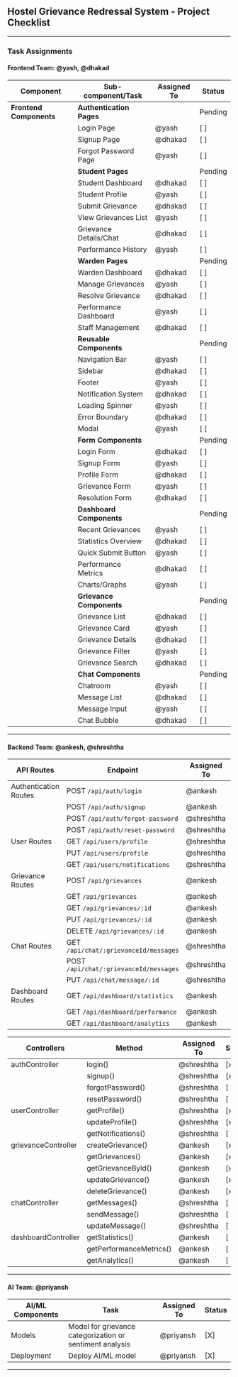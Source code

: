 

## **Hostel Grievance Redressal System - Project Checklist**

---

### **Task Assignments**

#### **Frontend Team: @yash, @dhakad**

| **Component**              | **Sub-component/Task**                    | **Assigned To**       | **Status** |
|----------------------------|-------------------------------------------|------------------------|------------|
| **Frontend Components**    | **Authentication Pages**                  |                        | Pending    |
|                            | Login Page                                | @yash                  | [ ]        |
|                            | Signup Page                               | @dhakad                | [ ]        |
|                            | Forgot Password Page                      | @yash                  | [ ]        |
|                            | **Student Pages**                         |                        | Pending    |
|                            | Student Dashboard                         | @dhakad                | [ ]        |
|                            | Student Profile                           | @yash                  | [ ]        |
|                            | Submit Grievance                          | @dhakad                | [ ]        |
|                            | View Grievances List                      | @yash                  | [ ]        |
|                            | Grievance Details/Chat                    | @dhakad                | [ ]        |
|                            | Performance History                       | @yash                  | [ ]        |
|                            | **Warden Pages**                          |                        | Pending    |
|                            | Warden Dashboard                          | @dhakad                | [ ]        |
|                            | Manage Grievances                         | @yash                  | [ ]        |
|                            | Resolve Grievance                         | @dhakad                | [ ]        |
|                            | Performance Dashboard                     | @yash                  | [ ]        |
|                            | Staff Management                          | @dhakad                | [ ]        |
|                            | **Reusable Components**                   |                        | Pending    |
|                            | Navigation Bar                            | @yash                  | [ ]        |
|                            | Sidebar                                   | @dhakad                | [ ]        |
|                            | Footer                                    | @yash                  | [ ]        |
|                            | Notification System                       | @dhakad                | [ ]        |
|                            | Loading Spinner                           | @yash                  | [ ]        |
|                            | Error Boundary                            | @dhakad                | [ ]        |
|                            | Modal                                     | @yash                  | [ ]        |
|                            | **Form Components**                       |                        | Pending    |
|                            | Login Form                                | @dhakad                | [ ]        |
|                            | Signup Form                               | @yash                  | [ ]        |
|                            | Profile Form                              | @dhakad                | [ ]        |
|                            | Grievance Form                            | @yash                  | [ ]        |
|                            | Resolution Form                           | @dhakad                | [ ]        |
|                            | **Dashboard Components**                  |                        | Pending    |
|                            | Recent Grievances                         | @yash                  | [ ]        |
|                            | Statistics Overview                       | @dhakad                | [ ]        |
|                            | Quick Submit Button                       | @yash                  | [ ]        |
|                            | Performance Metrics                       | @dhakad                | [ ]        |
|                            | Charts/Graphs                             | @yash                  | [ ]        |
|                            | **Grievance Components**                  |                        | Pending    |
|                            | Grievance List                            | @dhakad                | [ ]        |
|                            | Grievance Card                            | @yash                  | [ ]        |
|                            | Grievance Details                         | @dhakad                | [ ]        |
|                            | Grievance Filter                          | @yash                  | [ ]        |
|                            | Grievance Search                          | @dhakad                | [ ]        |
|                            | **Chat Components**                       |                        | Pending    |
|                            | Chatroom                                  | @yash                  | [ ]        |
|                            | Message List                              | @dhakad                | [ ]        |
|                            | Message Input                             | @yash                  | [ ]        |
|                            | Chat Bubble                               | @dhakad                | [ ]        |

---

#### **Backend Team: @ankesh, @shreshtha**

| **API Routes**             | **Endpoint**                              | **Assigned To**       | **Status** |
|----------------------------|-------------------------------------------|------------------------|------------|
| Authentication Routes      | POST `/api/auth/login`                    | @ankesh                | [x]        |
|                            | POST `/api/auth/signup`                   | @ankesh                | [x]        |
|                            | POST `/api/auth/forgot-password`          | @shreshtha             | [ ]        |
|                            | POST `/api/auth/reset-password`           | @shreshtha             | [ ]        |
| User Routes                | GET `/api/users/profile`                  | @shreshtha             | [x]        |
|                            | PUT `/api/users/profile`                  | @shreshtha             | [x]        |
|                            | GET `/api/users/notifications`            | @shreshtha             | [ ]        |
| Grievance Routes           | POST `/api/grievances`                    | @ankesh                | [x]        |
|                            | GET `/api/grievances`                     | @ankesh                | [x]        |
|                            | GET `/api/grievances/:id`                 | @ankesh                | [x]        |
|                            | PUT `/api/grievances/:id`                 | @ankesh                | [x]        |
|                            | DELETE `/api/grievances/:id`              | @ankesh                | [x]        |
| Chat Routes                | GET `/api/chat/:grievanceId/messages`     | @shreshtha             | [ ]        |
|                            | POST `/api/chat/:grievanceId/messages`    | @shreshtha             | [ ]        |
|                            | PUT `/api/chat/message/:id`               | @shreshtha             | [ ]        |
| Dashboard Routes           | GET `/api/dashboard/statistics`           | @ankesh                | [ ]        |
|                            | GET `/api/dashboard/performance`          | @ankesh                | [ ]        |
|                            | GET `/api/dashboard/analytics`            | @ankesh                | [ ]        |

| **Controllers**            | **Method**                                | **Assigned To**       | **Status** |
|----------------------------|-------------------------------------------|------------------------|------------|
| authController             | login()                                   | @shreshtha             | [x]        |
|                            | signup()                                  | @shreshtha             | [x]        |
|                            | forgotPassword()                          | @shreshtha             | [ ]        |
|                            | resetPassword()                           | @shreshtha             | [ ]        |
| userController             | getProfile()                              | @shreshtha             | [x]        |
|                            | updateProfile()                           | @shreshtha             | [x]        |
|                            | getNotifications()                        | @shreshtha             | [ ]        |
| grievanceController        | createGrievance()                         | @ankesh                | [x]        |
|                            | getGrievances()                           | @ankesh                | [x]        |
|                            | getGrievanceById()                        | @ankesh                | [x]        |
|                            | updateGrievance()                         | @ankesh                | [x]        |
|                            | deleteGrievance()                         | @ankesh                | [x]        |
| chatController             | getMessages()                             | @shreshtha             | [ ]        |
|                            | sendMessage()                             | @shreshtha             | [ ]        |
|                            | updateMessage()                           | @shreshtha             | [ ]        |
| dashboardController        | getStatistics()                           | @ankesh                | [ ]        |
|                            | getPerformanceMetrics()                   | @ankesh                | [ ]        |
|                            | getAnalytics()                            | @ankesh                | [ ]        |

---

#### **AI Team: @priyansh**

| **AI/ML Components**       | **Task**                                  | **Assigned To**       | **Status** |
|----------------------------|-------------------------------------------|------------------------|------------|
| Models                     | Model for grievance categorization or sentiment analysis | @priyansh             | [X]        |
| Deployment                 | Deploy AI/ML model                        | @priyansh              | [X]        |

---
